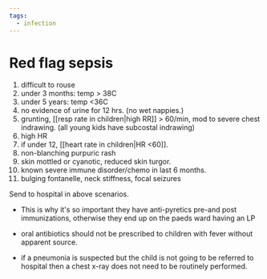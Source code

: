```yaml
---
tags:
  - infection
---
```

# Red flag sepsis
1. difficult to rouse
2. under 3 months: temp > 38C
3. under 5 years: temp <36C
4. no evidence of urine for 12 hrs. (no wet nappies.)
5. grunting, [[resp rate in children|high RR]] > 60/min, mod to severe chest indrawing. (all young kids have subcostal indrawing)
6. high HR
7. if under 12, [[heart rate in children|HR <60]]. 
8. non-blanching purpuric rash
9. skin mottled or cyanotic, reduced skin turgor. 
10. known severe immune disorder/chemo in last 6 months. 
11. bulging fontanelle, neck stiffness, focal seizures

Send to hospital in above scenarios. 


- This is why it's so important they have anti-pyretics pre-and post immunizations, otherwise they end up on the paeds ward having an LP

- oral antibiotics should not be prescribed to children with fever without apparent source. 
- if a pneumonia is suspected but the child is not going to be referred to hospital then a chest x-ray does not need to be routinely performed. 